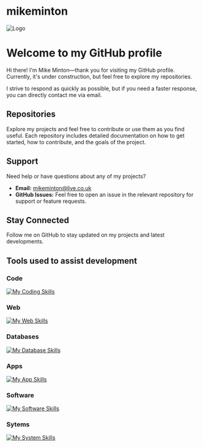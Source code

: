 
# mikeminton  

![Logo](https://mikeminton.xyz/media/github-mikemintonuk.png)

# Welcome to my GitHub profile

Hi there! I'm Mike Minton—thank you for visiting my GitHub profile. Currently, it's under construction, but feel free to explore my repositories.

I strive to respond as quickly as possible, but if you need a faster response, you can directly contact me via email.

## Repositories

Explore my projects and feel free to contribute or use them as you find useful. Each repository includes detailed documentation on how to get started, how to contribute, and the goals of the project.

## Support

Need help or have questions about any of my projects?

- **Email:** <mikeminton@live.co.uk>
- **GitHub Issues:** Feel free to open an issue in the relevant repository for support or feature requests.

## Stay Connected

Follow me on GitHub to stay updated on my projects and latest developments.

## Tools used to assist development

### Code

<a href="https://skillicons.dev" target="_blank"><img src="https://skillicons.dev/icons?i=bots,dotnet,c,cpp,cs,dart,flutter,python,flask,codepen,java,github,git&theme=light" alt="My Coding Skills"></a>

### Web

<a href="https://skillicons.dev" target="_blank"><img src="https://skillicons.dev/icons?i=html,htmx,css,js,jquery,nodejs,ts,php,flask,postman,wordpress,bootstrap,laravel,django&theme=light" alt="My Web Skills"></a>

### Databases

<a href="https://skillicons.dev" target="_blank"><img src="https://skillicons.dev/icons?i=mysql,mongodb,postgres,sqlite,firebase&theme=light" alt="My Database Skills"></a>

### Apps

<a href = "https://skillicons.dev" target = "_blank"><img src = "https://skillicons.dev/icons?i=dotnet,dart,flutter,androidstudio,apple,materialui&theme=light" alt = "My App Skills"></a>

### Software

<a href="https://skillicons.dev" target="_blank"><img src="https://skillicons.dev/icons?i=vscode,visualstudio,androidstudio,idea,ps,ai,xd,pr,figma&theme=light" alt="My Software Skills"></a>

### Sytems

<a href = "https://skillicons.dev" target = "_blank"><img src = "https://skillicons.dev/icons?i=aws,gcp,azure,cloudflare,codepen,devto,fastapi,selenium,svg&theme=light" alt = "My System Skills"></a>

